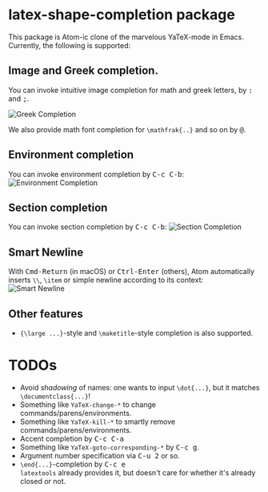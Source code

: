 # latex-shape-completion package

This package is Atom-ic clone of the marvelous YaTeX-mode in Emacs.
Currently, the following is supported:

## Image and Greek completion.
You can invoke intuitive image completion for math and greek letters, by <kbd>:</kbd> and <kbd>;</kbd>.

![Greek Completion](https://raw.github.com/konn/atom-latex-shape-completion/resources/gifs/greek-image-completion.gif)

We also provide math font completion for `\mathfrak{..}` and so on by <kbd>@</kbd>.

## Environment completion
You can invoke environment completion by <kbd>C-c C-b</kbd>:
![Environment Completion](https://raw.github.com/konn/atom-latex-shape-completion/resources/gifs/environment-completion.gif)

## Section completion
You can invoke section completion by <kbd>C-c C-b</kbd>:
![Section Completion](https://raw.github.com/konn/atom-latex-shape-completion/resources/gifs/section-completion.gif)

## Smart Newline
With <kbd>Cmd-Return</kbd> (in macOS) or <kbd>Ctrl-Enter</kbd> (others), Atom automatically
inserts `\\`, ``\item`` or simple newline according to its context:
![Smart Newline](https://raw.github.com/konn/atom-latex-shape-completion/resources/gifs/smart-newline.gif)

## Other features
* `{\large ...}`-style and `\maketitle`-style completion is also supported.

# TODOs
* Avoid *shadowing* of names: one wants to input `\dot{...}`, but it matches `\documentclass{...}`!
* Something like `YaTeX-change-*` to change commands/parens/environments.
* Something like `YaTeX-kill-*` to smartly remove commands/parens/environments.
* Accent completion by <kbd>C-c C-a</kbd>
* Something like `YaTeX-goto-corresponding-*` by <kbd>C-c g</kbd>.
* Argument number specification via <kbd>C-u 2</kbd> or so.
* `\end{...}`-completion by <kbd>C-c e</kbd>  
  `latextools` already provides it, but doesn't care for whether it's already closed or not.
